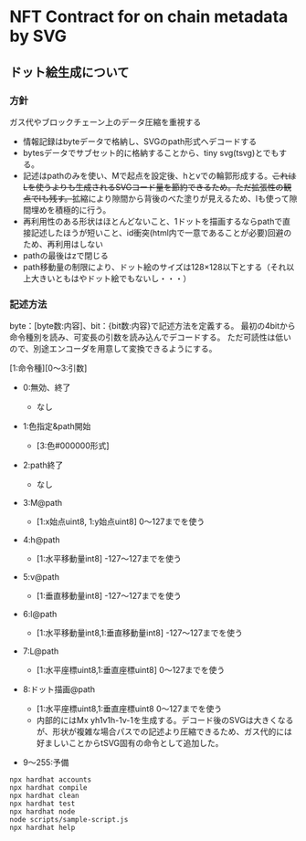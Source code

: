 # NFT Contract for on chain metadata by SVG

## ドット絵生成について

### 方針

ガス代やブロックチェーン上のデータ圧縮を重視する

- 情報記録はbyteデータで格納し、SVGのpath形式へデコードする
- bytesデータでサブセット的に格納することから、tiny svg(tsvg)とでもする。
- 記述はpathのみを使い、Mで起点を設定後、hとvでの輪郭形成する。~~これはLを使うよりも生成されるSVGコード量を節約できるため。ただ拡張性の観点でlも残す。~~拡縮により隙間から背後のべた塗りが見えるため、lも使って隙間埋めを積極的に行う。
- 再利用性のある形状はほとんどないこと、1ドットを描画するならpathで直接記述したほうが短いこと、id衝突(html内で一意であることが必要)回避のため、再利用はしない
- pathの最後はzで閉じる
- path移動量の制限により、ドット絵のサイズは128×128以下とする（それ以上大きいともはやドット絵でもないし・・・）

### 記述方法

byte：[byte数:内容]、bit：{bit数:内容}で記述方法を定義する。
最初の4bitから命令種別を読み、可変長の引数を読み込んでデコードする。
ただ可読性は低いので、別途エンコーダを用意して変換できるようにする。

[1:命令種][0～3:引数]
- 0:無効、終了
  - なし 
- 1:色指定&path開始
  - [3:色#000000形式]
- 2:path終了
  - なし
- 3:M@path
  - [1:x始点uint8, 1:y始点uint8] 0～127までを使う
- 4:h@path
  - [1:水平移動量int8] -127～127までを使う
- 5:v@path
  - [1:垂直移動量int8] -127～127までを使う

- 6:l@path
  - [1:水平移動量int8,1:垂直移動量int8] -127～127までを使う
- 7:L@path
  - [1:水平座標uint8,1:垂直座標uint8] 0～127までを使う
- 8:ドット描画@path
  - [1:水平座標uint8,1:垂直座標uint8 0～127までを使う
  - 内部的にはMx yh1v1h-1v-1を生成する。デコード後のSVGは大きくなるが、形状が複雑な場合パスでの記述より圧縮できるため、ガス代的には好ましいことからtSVG固有の命令として追加した。
- 9～255:予備


```shell
npx hardhat accounts
npx hardhat compile
npx hardhat clean
npx hardhat test
npx hardhat node
node scripts/sample-script.js
npx hardhat help
```
